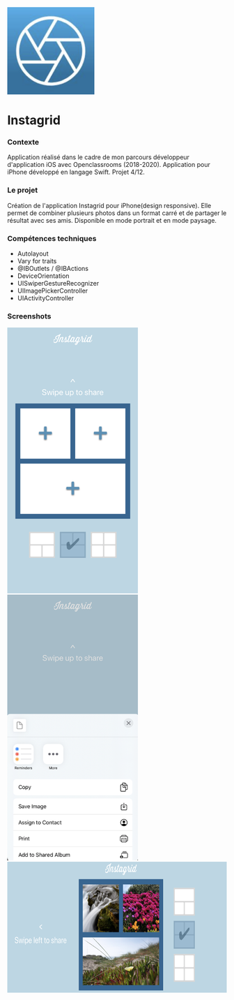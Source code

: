 <img src="Documentation/Logo_Instagrid.png" width="200" />


# Instagrid

### Contexte

Application réalisé dans le cadre de mon parcours développeur d'application iOS avec Openclassrooms (2018-2020).
Application pour iPhone développé en langage Swift.
Projet 4/12.

### Le projet

Création de l'application Instagrid pour iPhone(design responsive).
Elle permet de combiner plusieurs photos dans un format carré et de partager le résultat avec ses amis.
Disponible en mode portrait et en mode paysage.

### Compétences techniques

- Autolayout
- Vary for traits
- @IBOutlets / @IBActions
- DeviceOrientation
- UISwiperGestureRecognizer
- UIImagePickerController
- UIActivityController

### Screenshots

<img src="Documentation/Instagrid_screen1.png" width="300" />   <img src="Documentation/Instagrid_screen2.png" width="300" />
<img src="Documentation/Instagrid_screen3.png" height="300" />
